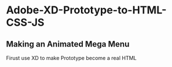 # Adobe-XD-Prototype-to-HTML-CSS-JS
## Making an Animated Mega Menu 

Firust use XD to make Prototype become a real HTML


